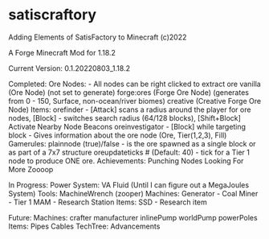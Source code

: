 # satiscraftory
Adding Elements of SatisFactory to Minecraft
(c)2022

A Forge Minecraft Mod for 1.18.2

Current Version: 0.1.20220803_1.18.2

Completed:
  Ore Nodes:
    - All nodes can be right clicked to extract ore
    vanilla (Ore Node) (not set to generate)
    forge:ores (Forge Ore Node) (generates from 0 - 150, Surface, non-ocean/river biomes)
    creative (Creative Forge Ore Node)
  Items:
    orefinder - [Attack] scans a radius around the player for ore nodes, [Block] - switches search radius (64/128 blocks), [Shift+Block] Activate Nearby Node Beacons
    oreinvestigator - [Block] while targeting block - Gives information about the ore node (Ore, Tier(1,2,3), Fill)
  Gamerules:
    plainnode (true)/false - is the ore spawned as a single block or as part of a 7x7 structure
    oreupdateticks # (Default: 40) - tick for a Tier 1 node to produce ONE ore.
  Achievements:
    Punching Nodes
    Looking For More
    Zoooop
    
In Progress:
  Power System:
    VA Fluid (Until I can figure out a MegaJoules System)
  Tools:
    MachineWrench (zooper)
  Machines:
    Generator - Coal
    Miner - Tier 1
    MAM - Research Station
  Items:
    SSD - Research item
    
Future:
  Machines:
    crafter
    manufacturer
    inlinePump
    worldPump
    powerPoles
  Items:
    Pipes
    Cables
  TechTree:
    Advancements

